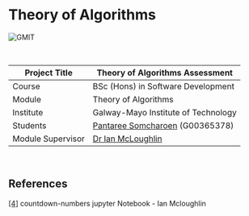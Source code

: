# Theory of Algorithms

![GMIT](https://camo.githubusercontent.com/8f4ad341ec00f7718a51f85b0d5e4c843f59ed129a8c0003baf87aecb041248f/68747470733a2f2f6875757265656e6b6c7569736a652e73332e65752d63656e7472616c2d312e616d617a6f6e6177732e636f6d2f6c6f636b65726669782f6173736574732f696d616765732f332f5977416264467973377a5770686c6f784e6f6643495a39705a63626e5753614c4f513365547337502e706e67?raw=true "GMIT")

<br />

| Project Title | Theory of Algorithms Assessment |
| ------------- | ------------- |
| Course  | BSc (Hons) in Software Development  |
| Module | Theory of Algorithms  |
| Institute | Galway-Mayo Institute of Technology  |
| Students  | <a href="https://github.com/PantareeBew" target="_blank">Pantaree Somcharoen</a> (G00365378) |
| Module Supervisor  | <a href="https://github.com/ianmcloughlin" target="_blank">Dr Ian McLoughlin</a> |

<br />




















## References
[[4]](https://colab.research.google.com/github/ianmcloughlin/jupyter-teaching-notebooks/blob/main/countdown_numbers.ipynb#scrollTo=vcoi3z-sBhvt) countdown-numbers jupyter Notebook - Ian Mcloughlin
